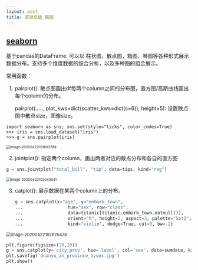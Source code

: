 ```yaml
---
layout: post
title: 资源总结_画图
---
```


## [seaborn](https://seaborn.pydata.org/)

基于pandas的DataFrame. 可以以 柱状图，散点图，箱图，琴图等各种形式展示数据分布。支持多个维度数据的综合分析，以及多种图的组合展示。

常用函数：

1. pairplot(): 散点图画出df每两个column之间的分布图，直方图/高斯曲线画出每个column的分布。

   pairplot(....., plot_kws=dict(scatter_kws=dict(s=6)), height=5): 设置散点图中散点size，图像size。

```
import seaborn as sns; sns.set(style="ticks", color_codes=True)
>>> iris = sns.load_dataset("iris")
>>> g = sns.pairplot(iris)
```

<img src="../images/image-20200422101603788.png" alt="image-20200422101603788" style="zoom:67%;" />

2. jointplot(): 指定两个column，画出两者对应的散点分布和各自的直方图

```python
g = sns.jointplot("total_bill", "tip", data=tips, kind="reg")
```

<img src="../images/image-20200422102043541.png" alt="image-20200422102043541" style="zoom:67%;" />

3. catplot(): 展示数据在某两个column上的分布。

   ```python
   g = sns.catplot(x="age", y="embark_town",
   ...                 hue="sex", row="class",
   ...                 data=titanic[titanic.embark_town.notnull()],
   ...                 orient="h", height=2, aspect=3, palette="Set3",
   ...                 kind="violin", dodge=True, cut=0, bw=.2)
   ```

<img src="../images/image-20200422102625478.png" alt="image-20200422102625478" style="zoom:80%;" />



~~~python
plt.figure(figsize=(20,20))
g = sns.catplot(y='city_prov', hue='label', col='sex', data=sumdata, kind='count', height=20, aspect=0.6)
plt.savefig('duanyu_in_province_bysex.jpg')
plt.show()
~~~

